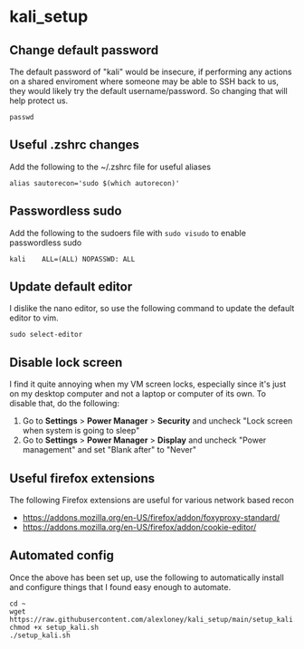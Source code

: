 # kali_setup

## Change default password
The default password of "kali" would be insecure, if performing any actions on a shared 
enviroment where someone may be able to SSH back to us, they would likely try the default 
username/password. So changing that will help protect us.
```
passwd
```

## Useful .zshrc changes
Add the following to the ~/.zshrc file for useful aliases
```
alias sautorecon='sudo $(which autorecon)'
```

## Passwordless sudo
Add the following to the sudoers file with `sudo visudo` to enable passwordless sudo
```
kali    ALL=(ALL) NOPASSWD: ALL
```

## Update default editor
I dislike the nano editor, so use the following command to update the default editor to
vim.
```
sudo select-editor
```

## Disable lock screen
I find it quite annoying when my VM screen locks, especially since it's just on my desktop
computer and not a laptop or computer of its own. To disable that, do the following:
1. Go to **Settings** > **Power Manager** > **Security** and uncheck "Lock screen when system is going to sleep"
2. Go to **Settings** > **Power Manager** > **Display** and uncheck "Power management" and set "Blank after" to "Never"

## Useful firefox extensions
The following Firefox extensions are useful for various network based recon
* https://addons.mozilla.org/en-US/firefox/addon/foxyproxy-standard/
* https://addons.mozilla.org/en-US/firefox/addon/cookie-editor/

## Automated config
Once the above has been set up, use the following to automatically install and configure things
that I found easy enough to automate.
```
cd ~
wget https://raw.githubusercontent.com/alexloney/kali_setup/main/setup_kali.sh
chmod +x setup_kali.sh
./setup_kali.sh
```

